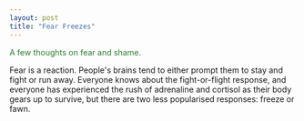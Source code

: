 ```yaml
---
layout: post
title: "Fear Freezes"
---
```

<div style="color: #2e7d32;">
  
A few thoughts on fear and shame.

</div>

<!--more-->

<div class=indent> Fear is a reaction. People's brains tend to either prompt them to stay and fight or run away. Everyone knows about the fight-or-flight response, and everyone has experienced the rush of adrenaline and cortisol as their body gears up to survive, but there are two less popularised responses: freeze or fawn.</div> <div class=indent> 
